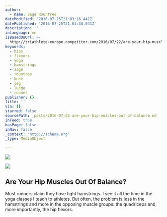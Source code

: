 ```yaml
---
author:
  - name: Sage Rountree
dateModified: '2016-07-25T21:03:16.441Z'
datePublished: '2016-07-25T21:03:38.041Z'
description: ''
inLanguage: en
isBasedOnUrl: >-
  http://triathlete-europe.competitor.com/2016/07/22/are-your-hip-muscles-out-of-balance
keywords:
  - hips
  - flexors
  - yoga
  - hamstrings
  - sage
  - rountree
  - knee
  - leg
  - lunge
  - runner
publisher: {}
title: ''
via: {}
starred: false
sourcePath: _posts/2016-07-25-are-your-hip-muscles-out-of-balance.md
inFeed: true
hasPage: false
inNav: false
_context: 'http://schema.org'
_type: MediaObject

---
```

![](https://the-grid-user-content.s3-us-west-2.amazonaws.com/8523b6da-5140-4adb-bcd1-1b84b3b90ecf.jpg)

<article style=""><img src="https://imgflo.herokuapp.com/graph/vahj1ThiexotieMo/ada54f506d09c68475b2d26c44b08c6d/noop.jpg?input=http://triathlete-europe.competitor.com/files/2015/11/hips.jpg" /><h1>Are Your Hip Muscles Out Of Balance?</h1><p>Most runners claim they have tight hamstrings. I see it all the time in the yoga classes I teach to athletes. But often, the problem is less in the hamstrings and more in the opposing muscle groups: the quadriceps and, more importantly, the hip flexors.</p></article>
